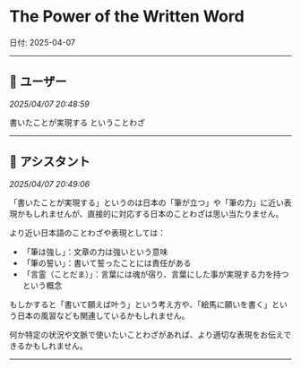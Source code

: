 # The Power of the Written Word

日付: 2025-04-07

---

## 👤 ユーザー
*2025/04/07 20:48:59*

書いたことが実現する ということわざ

---

## 🤖 アシスタント
*2025/04/07 20:49:06*

「書いたことが実現する」というのは日本の「筆が立つ」や「筆の力」に近い表現かもしれませんが、直接的に対応する日本のことわざは思い当たりません。

より近い日本語のことわざや表現としては：

- 「筆は強し」：文章の力は強いという意味
- 「筆の誓い」：書いて誓ったことには責任がある
- 「言霊（ことだま）」：言葉には魂が宿り、言葉にした事が実現する力を持つという概念

もしかすると「書いて願えば叶う」という考え方や、「絵馬に願いを書く」という日本の風習なども関連しているかもしれません。

何か特定の状況や文脈で使いたいことわざがあれば、より適切な表現をお伝えできるかもしれません。

---
